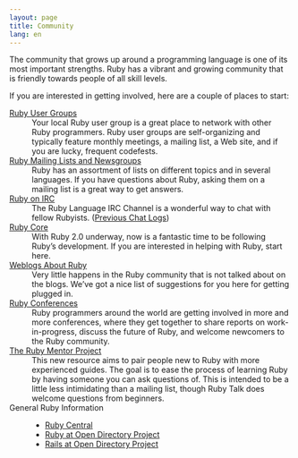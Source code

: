 ```yaml
---
layout: page
title: Community
lang: en
---
```


The community that grows up around a programming language is one of its
most important strengths. Ruby has a vibrant and growing community that is
friendly towards people of all skill levels.

If you are interested in getting involved, here are a couple of places to
start:

<dl>
  <dt><a href="user-groups/">Ruby User Groups</a></dt>
  <dd>
  Your local Ruby user group is a great place to network with other Ruby
  programmers. Ruby user groups are self-organizing and typically feature
  monthly meetings, a mailing list, a Web site, and if you are lucky, frequent codefests.
  </dd>

  <dt><a href="mailing-lists/">Ruby Mailing Lists and Newsgroups</a></dt>
  <dd>
  Ruby has an assortment of lists on different topics and in several languages.
  If you have questions about Ruby, asking them on a mailing list is a great
  way to get answers.
  </dd>

  <dt><a href="irc://irc.freenode.net/ruby-lang">Ruby on IRC</a></dt>
  <dd>
  The Ruby Language IRC Channel is a wonderful way to chat with fellow
  Rubyists. (<a href="http://meme.b9.com/">Previous Chat Logs</a>)
  </dd>

  <dt><a href="ruby-core/">Ruby Core</a></dt>
  <dd>
  With Ruby 2.0 underway, now is a fantastic time to be following Ruby’s
  development. If you are interested in helping with Ruby, start here.
  </dd>

  <dt><a href="weblogs/">Weblogs About Ruby</a></dt>
  <dd>
  Very little happens in the Ruby community that is not talked about on the blogs.
  We’ve got a nice list of suggestions for you here for getting plugged in.
  </dd>

  <dt><a href="conferences/">Ruby Conferences</a></dt>
  <dd>
  Ruby programmers around the world are getting involved in more and more
  conferences, where they get together to share reports on work-in-progress,
  discuss the future of Ruby, and welcome newcomers to the Ruby community.
  </dd>

  <dt><a href="http://rubymentor.rubyforge.org/">The Ruby Mentor Project</a></dt>
  <dd>
  This new resource aims to pair people new to Ruby with more experienced
  guides.  The goal is to ease the process of learning Ruby by having someone
  you can ask questions of.  This is intended to be a little less intimidating
  than a mailing list, though Ruby Talk does welcome questions from beginners.
  </dd>

  <dt>General Ruby Information</dt>
  <dd>
    <ul>
      <li><a href="http://www.rubycentral.org/">Ruby Central</a></li>
      <li><a href="http://dmoz.org/Computers/Programming/Languages/Ruby/">Ruby at Open Directory Project</a></li>
      <li><a href="http://dmoz.org/Computers/Programming/Languages/Ruby/Software/Rails/">Rails at Open Directory Project</a></li>
    </ul>
  </dd>
</dl>
